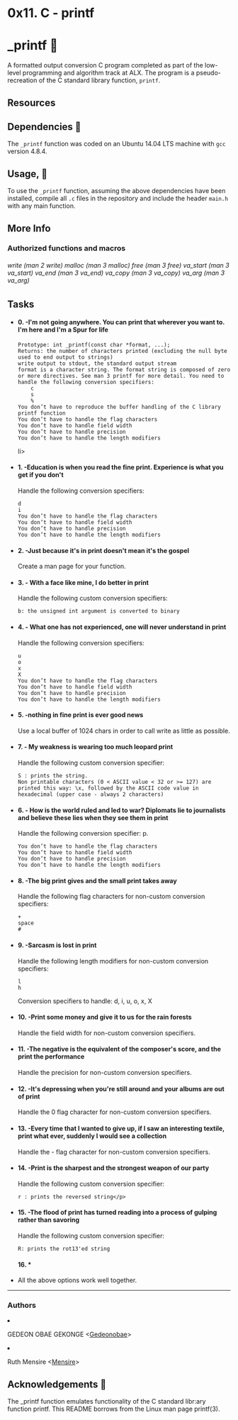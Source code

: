<h1>0x11. C - printf </h1>

# _printf :page_facing_up:

A formatted output conversion C program completed as part of the low-level
programming and algorithm track at ALX. The program is a pseudo-
recreation of the C standard library function, `printf`.

## Resources

## Dependencies :couple:

The `_printf` function was coded on an Ubuntu 14.04 LTS machine with `gcc` version 4.8.4.

## Usage, :running:

To use the `_printf` function, assuming the above dependencies have been installed,
compile all `.c` files in the repository and include the header `main.h` with
any main function.

<h2>More Info</h2>

<h3>Authorized functions and macros</h3>

<h6>
    write (man 2 write)
    malloc (man 3 malloc)
    free (man 3 free)
    va_start (man 3 va_start)
    va_end (man 3 va_end)
    va_copy (man 3 va_copy)
    va_arg (man 3 va_arg)
</h6>

<h2>Tasks</h2>

<ul>
    
<li><h4>0. -I'm not going anywhere. You can print that wherever you want to. I'm here and I'm a Spur for life</h4>
<p><Write a function that produces output according to a format.


    Prototype: int _printf(const char *format, ...);
    Returns: the number of characters printed (excluding the null byte used to end output to strings)
    write output to stdout, the standard output stream
    format is a character string. The format string is composed of zero or more directives. See man 3 printf for more detail. You need to handle the following conversion specifiers:
        c
        s
        %
    You don’t have to reproduce the buffer handling of the C library printf function
    You don’t have to handle the flag characters
    You don’t have to handle field width
    You don’t have to handle precision
    You don’t have to handle the length modifiers
</p>

</li>

li> </li>
<li><h4>1. -Education is when you read the fine print. Experience is what you get if you don't </h4>
<p>Handle the following conversion specifiers:

    d
    i
    You don’t have to handle the flag characters
    You don’t have to handle field width
    You don’t have to handle precision
    You don’t have to handle the length modifiers
</p>
</li>
<li><h4>2. -Just because it's in print doesn't mean it's the gospel </h4>
<p>Create a man page for your function.</p>
</li>
<li><h4>3. - With a face like mine, I do better in print</h4>
<p>Handle the following custom conversion specifiers:

    b: the unsigned int argument is converted to binary

</p>
</li>
<li><h4>4. - What one has not experienced, one will never understand in print</h4>
<p>Handle the following conversion specifiers:

    u
    o
    x
    X
    You don’t have to handle the flag characters
    You don’t have to handle field width
    You don’t have to handle precision
    You don’t have to handle the length modifiers
</p>

 </li>
<li><h4>5. -nothing in fine print is ever good news</h4>

<p>
Use a local buffer of 1024 chars in order to call write as little as possible.
</p> </li>

<li><h4>7. - My weakness is wearing too much leopard print</h4>

<p>Handle the following custom conversion specifier:

    S : prints the string.
    Non printable characters (0 < ASCII value < 32 or >= 127) are printed this way: \x, followed by the ASCII code value in hexadecimal (upper case - always 2 characters)
</p>
 </li>
<li><h4>6. - How is the world ruled and led to war? Diplomats lie to journalists and believe these lies when they see them in print</h4>
<p>Handle the following conversion specifier: p.

    You don’t have to handle the flag characters
    You don’t have to handle field width
    You don’t have to handle precision
    You don’t have to handle the length modifiers
</p>
 </li>
<li><h4>8.  -The big print gives and the small print takes away</h4>

<p>Handle the following flag characters for non-custom conversion specifiers:

    +
    space
    #
</p> 
 </li>
<li><h4>9. -Sarcasm is lost in print</h4>

<p>
Handle the following length modifiers for non-custom conversion specifiers:

    l
    h

Conversion specifiers to handle: d, i, u, o, x, X
</p> </li>
<li><h4>10.  -Print some money and give it to us for the rain forests</h4>

<p>Handle the field width for non-custom conversion specifiers.</p>


</li>
<li><h4>11.  -The negative is the equivalent of the composer's score, and the print the performance</h4> 

<p>Handle the precision for non-custom conversion specifiers.</p>
</li>
<li><h4>12. -It's depressing when you're still around and your albums are out of print </h4>
<p>Handle the 0 flag character for non-custom conversion specifiers.</p>

</li>
<li><h4> 13.  -Every time that I wanted to give up, if I saw an interesting textile, print what ever, suddenly I would see a collection</h4>
<p>Handle the - flag character for non-custom conversion specifiers.</p>
 </li>
<li><h4>14.  -Print is the sharpest and the strongest weapon of our party</h4> 
<p>Handle the following custom conversion specifier:

    r : prints the reversed string</p>
</li>
<li><h4> 15.  -The flood of print has turned reading into a process of gulping rather than savoring 
</h4>
<p>Handle the following custom conversion specifier:

    R: prints the rot13'ed string
</li>
</li><h4>16. * </h4></li>
<li>
<p>All the above options work well together.</p>
</li>
</ul>
<hr>
<h3>Authors </h3


* GEDEON OBAE GEKONGE <[Gedeonobae](https://github.com/Gedeonobae)>


* Ruth Mensire <[Mensire](https://github.com/Mensire)>

## Acknowledgements :pray:

The _printf function emulates functionality of the C standard libr:ary function printf. This README borrows from the Linux man page printf(3).
